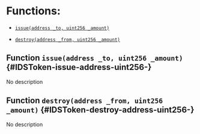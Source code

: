 # Functions:

- [`issue(address _to, uint256 _amount)`](#IDSToken-issue-address-uint256-)

- [`destroy(address _from, uint256 _amount)`](#IDSToken-destroy-address-uint256-)

## Function `issue(address _to, uint256 _amount)` {#IDSToken-issue-address-uint256-}

No description

## Function `destroy(address _from, uint256 _amount)` {#IDSToken-destroy-address-uint256-}

No description
